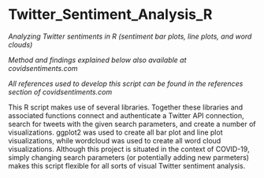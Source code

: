 # Twitter_Sentiment_Analysis_R

<em>Analyzing Twitter sentiments in R (sentiment bar plots, line plots, and word clouds)</em>

<em>Method and findings explained below also available at covidsentiments.com</em>

<em>All references used to develop this script can be found in the references section of covidsentiments.com</em>

This R script makes use of several libraries. Together these libraries and associated functions connect and authenticate a Twitter API connection, search for tweets with the given search parameters, and create a number of visualizations. ggplot2 was used to create all bar plot and line plot visualizations, while wordcloud was used to create all word cloud visualizations. Although this project is  situated in the context of COVID-19, simply changing search parameters (or potentially adding new parmeters) makes this script flexible for all sorts of visual Twitter sentiment analysis.


